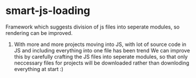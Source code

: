 # smart-js-loading

Framework which suggests division of js files into seperate modules, so rendering can be improved. 

1) With more and more projects moving into JS, with lot of source code in JS and including everything into one file has been trend
We can improve this by carefully crafting the JS files into seperate modules, so that only neccessary files for projects will be downloaded rather than downloding everything at start :)
